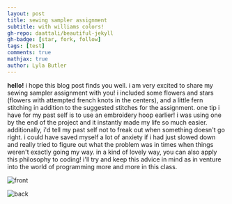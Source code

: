 ```yaml
---
layout: post
title: sewing sampler assignment
subtitle: with williams colors!
gh-repo: daattali/beautiful-jekyll
gh-badge: [star, fork, follow]
tags: [test]
comments: true
mathjax: true
author: Lyla Butler
---
```


**hello!**
i hope this blog post finds you well. i am very excited to share my sewing sampler assignment with you! i included some flowers and stars (flowers with attempted french knots in the centers), and a little fern stitching in addition to the suggested stitches for the assignment.
one tip i have for my past self is to use an embroidery hoop earlier! i was using one by the end of the project and it instantly made my life so much easier. additionally, i'd tell my past self not to freak out when something doesn't go right. i could have saved myself a lot of anxiety if i had just slowed down and really tried to figure out what the problem was in times when things weren't exactly going my way.
in a kind of lovely way, you can also apply this philosophy to coding! i'll try and keep this advice in mind as in venture into the world of programming more and more in this class.


![front](lylafbutler.github.io/assets/img/front.jpeg)

![back](https://lylafbutler.github.io/assets/img/back.jpeg)

